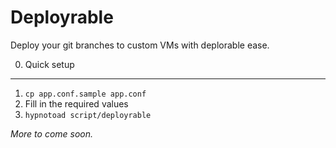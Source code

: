 Deployrable
===

Deploy your git branches to custom VMs with deplorable ease.

0. Quick setup
---

1. `cp app.conf.sample app.conf`
2. Fill in the required values
3. `hypnotoad script/deployrable`

*More to come soon.*
